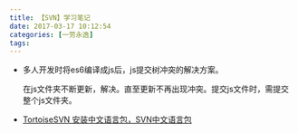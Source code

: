```yaml
---
title: 【SVN】学习笔记
date: 2017-03-17 10:12:54
categories: [一劳永逸]
tags:
---
```

- 多人开发时将es6编译成js后，js提交树冲突的解决方案。

	在js文件夹不断更新，解决。直至更新不再出现冲突。提交js文件时，需提交整个js文件夹。

- [TortoiseSVN 安装中文语言包，SVN中文语言包](http://jingyan.baidu.com/article/b87fe19e95f5925219356853.html)